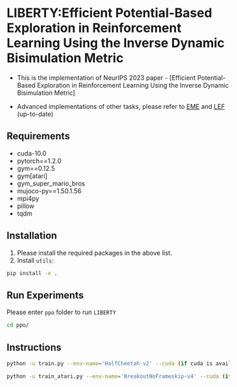 # LIBERTY:Efficient Potential-Based Exploration in Reinforcement Learning Using the Inverse Dynamic Bisimulation Metric
- This is the implementation of NeurIPS 2023 paper - [Efficient Potential-Based Exploration in Reinforcement Learning Using the Inverse Dynamic Bisimulation Metric]

- Advanced implementations of other tasks, please refer to [EME](https://github.com/YimingWangMingle/EME/blob/main/src/habitat-lab/liberty_train.py) and [LEF](https://github.com/YimingWangMingle/LEF-Latent-Exploration-Framework/tree/main) (up-to-date)
## 
## Requirements
- cuda-10.0
- pytorch==1.2.0
- gym==0.12.5
- gym[atari]
- gym_super_mario_bros
- mujoco-py==1.50.1.56
- mpi4py
- pillow
- tqdm


## Installation
1. Please install the required packages in the above list.  
2. Install `utils`:
```bash
pip install -e .
```
## Run Experiments
Please enter `ppo` folder to run `LIBERTY`
```bash
cd ppo/
```
## Instructions
```bash
python -u train.py --env-name='HalfCheetah-v2' --cuda (if cuda is available) --log-dir='logs' --seed=777
```
```bash
python -u train_atari.py --env-name='BreakoutNoFrameskip-v4' --cuda (if cuda is available) --log-dir='logs' --seed=777
```
